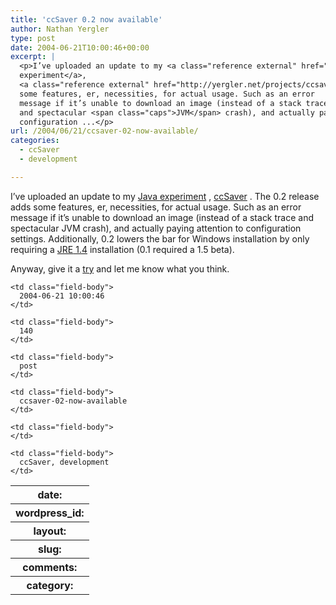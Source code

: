 ```yaml
---
title: 'ccSaver 0.2 now available'
author: Nathan Yergler
type: post
date: 2004-06-21T10:00:46+00:00
excerpt: |
  <p>I’ve uploaded an update to my <a class="reference external" href="http://yergler.net/blog/archives/2004/06/11/because-i-need-another-t-shirt">Java
  experiment</a>,
  <a class="reference external" href="http://yergler.net/projects/ccsaver">ccSaver</a>. The 0.2 release adds
  some features, er, necessities, for actual usage. Such as an error
  message if it’s unable to download an image (instead of a stack trace
  and spectacular <span class="caps">JVM</span> crash), and actually paying attention to
  configuration ...</p>
url: /2004/06/21/ccsaver-02-now-available/
categories:
  - ccSaver
  - development

---
```

I’ve uploaded an update to my [Java experiment][1] , [ccSaver][2] . The 0.2 release adds some features, er, necessities, for actual usage. Such as an error message if it’s unable to download an image (instead of a stack trace and spectacular <span class="caps">JVM</span> crash), and actually paying attention to configuration settings. Additionally, 0.2 lowers the bar for Windows installation by only requiring a [<span class="caps">JRE</span> 1.4][3]  installation (0.1 required a 1.5 beta).

Anyway, give it a [try][4]  and let me know what you think.

<table class="docutils field-list" frame="void" rules="none">
  <col class="field-name" /> <col class="field-body" /> <tr class="field">
    <th class="field-name">
      date:
    </th>

    <td class="field-body">
      2004-06-21 10:00:46
    </td>
  </tr>

  <tr class="field">
    <th class="field-name">
      wordpress_id:
    </th>

    <td class="field-body">
      140
    </td>
  </tr>

  <tr class="field">
    <th class="field-name">
      layout:
    </th>

    <td class="field-body">
      post
    </td>
  </tr>

  <tr class="field">
    <th class="field-name">
      slug:
    </th>

    <td class="field-body">
      ccsaver-02-now-available
    </td>
  </tr>

  <tr class="field">
    <th class="field-name">
      comments:
    </th>

    <td class="field-body">
    </td>
  </tr>

  <tr class="field">
    <th class="field-name">
      category:
    </th>

    <td class="field-body">
      ccSaver, development
    </td>
  </tr>
</table>

 [1]: http://yergler.net/blog/archives/2004/06/11/because-i-need-another-t-shirt
 [2]: http://yergler.net/projects/ccsaver
 [3]: http://java.sun.com/j2se/1.4.2/
 [4]: http://yergler.net/projects/ccsaver/releases